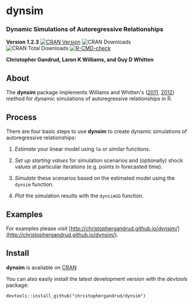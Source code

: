 dynsim
======

### Dynamic Simulations of Autoregressive Relationships

**Version 1.2.3**
[![CRAN Version](http://www.r-pkg.org/badges/version/dynsim)](http://cran.r-project.org/package=dynsim) ![CRAN Downloads](http://cranlogs.r-pkg.org/badges/last-month/dynsim)
![CRAN Total Downloads](http://cranlogs.r-pkg.org/badges/grand-total/dynsim)
[![R-CMD-check](https://github.com/christophergandrud/dynsim/workflows/R-CMD-check/badge.svg)](https://github.com/christophergandrud/dynsim/actions)

**Christopher Gandrud, Laron K Williams, and Guy D Whitten**

## About

The **dynsim** package implements Williams and Whitten's
([2011](http://www.stata-journal.com/article.html?article=st0242), [2012](http://web.missouri.edu/~williamslaro/Williams%20and%20Whitten%202012.pdf)) method for dynamic simulations of autoregressive relationships in R.

## Process

There are four basic steps to use **dynsim** to create dynamic simulations of
autoregressive relationships:

1. *Estimate* your linear model using `lm` or similar functions.

2. *Set up starting values* for simulation scenarios and (optionally) shock
values at particular iterations (e.g. points in forecasted time).

3. *Simulate* these scenarios based on the estimated model using the `dynsim`
function.

4. *Plot* the simulation results with the `dynsimGG` function.

## Examples

For examples please visit
[http://christophergandrud.github.io/dynsim/](http://christophergandrud.github.io/dynsim/).

## Install

**dynsim** is available on
[CRAN](https://cran.r-project.org/package=dynsim)

You can also easily install the latest development version with the
*devtools* package:

```{S}
devtools::install_github("christophergandrud/dynsim")
```
